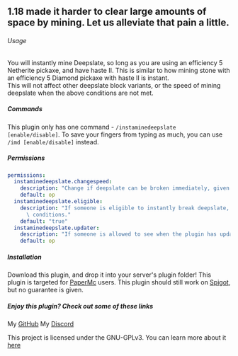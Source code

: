 ## 1.18 made it harder to clear large amounts of space by mining. Let us alleviate that pain a little.

###### Usage
You will instantly mine Deepslate, so long as you are using an efficiency 5 Netherite pickaxe, and have haste II. This is similar to how mining stone with an efficiency 5 Diamond pickaxe with haste II is instant.  
This will not affect other deepslate block variants, or the speed of mining deepslate when the above conditions are not met.

##### Commands
This plugin only has one command - `/instaminedeepslate [enable/disable]`. To save your fingers from typing as much, you can use `/imd [enable/disable]` instead.

##### Permissions
```yaml
permissions:
  instaminedeepslate.changespeed:
    description: "Change if deepslate can be broken immediately, given the right conditions."
    default: op
  instaminedeepslate.eligible:
    description: "If someone is eligible to instantly break deepslate, given the right\
      \ conditions."
    default: "true"
  instaminedeepslate.updater:
    description: "If someone is allowed to see when the plugin has updates"
    default: op
```

##### Installation
Download this plugin, and drop it into your server's plugin folder!
This plugin is targeted for [PaperMc](https://papermc.io) users.
This plugin should still work on [Spigot](https://spigotmc.org), but no guarantee is given.

##### Enjoy this plugin? Check out some of these links
My [GitHub](https://github.com/cloudate9/)
My [Discord](https://discord.gg/nPbakm9eEr)

This project is licensed under the GNU-GPLv3. You can learn more about it [here](https://choosealicense.com/licenses/gpl-3.0/)